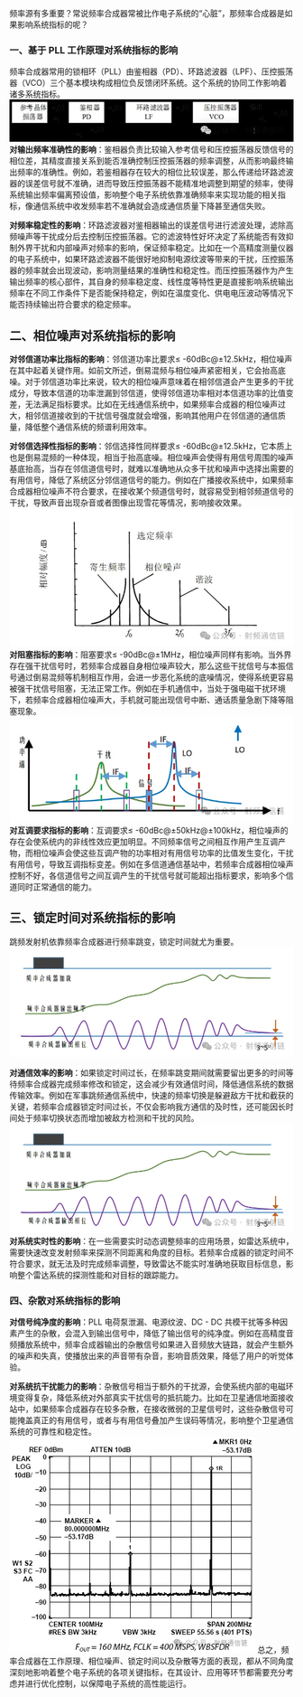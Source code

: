 频率源有多重要？常说频率合成器常被比作电子系统的“心脏”，那频率合成器是如果影响系统指标的呢？

### 一、基于 PLL 工作原理对系统指标的影响  

频率合成器常用的锁相环（PLL）由鉴相器（PD）、环路滤波器（LPF）、压控振荡器（VCO）三个基本模块构成相位负反馈闭环系统。这个系统的协同工作影响着诸多系统指标。
![](https://raw.githubusercontent.com/LeroyK111/pictureBed/master/20250102230151.png)
**对输出频率准确性的影响**：鉴相器负责比较输入参考信号和压控振荡器反馈信号的相位差，其精度直接关系到能否准确控制压控振荡器的频率调整，从而影响最终输出频率的准确性。例如，若鉴相器存在较大的相位比较误差，那么传递给环路滤波器的误差信号就不准确，进而导致压控振荡器不能精准地调整到期望的频率，使得系统输出频率偏离预设值，影响整个电子系统依靠准确频率来实现功能的相关指标，像通信系统中收发频率若不准确就会造成通信质量下降甚至通信失败。

**对频率稳定性的影响**：环路滤波器对鉴相器输出的误差信号进行滤波处理，滤除高频噪声等干扰成分后去控制压控振荡器。它的滤波特性好坏决定了系统能否有效抑制外界干扰和内部噪声对频率的影响，保证频率稳定。比如在一个高精度测量仪器的电子系统中，如果环路滤波器不能很好地抑制电源纹波等带来的干扰，压控振荡器的频率就会出现波动，影响测量结果的准确性和稳定性。而压控振荡器作为产生输出频率的核心部件，其自身的频率稳定度、线性度等特性更是直接影响系统输出频率在不同工作条件下是否能保持稳定，例如在温度变化、供电电压波动等情况下能否持续输出符合要求的稳定频率。

## 二、相位噪声对系统指标的影响  

**对邻信道功率比指标的影响**：邻信道功率比要求≤ -60dBc@±12.5kHz，相位噪声在其中起着关键作用。如前文所述，倒易混频与相位噪声紧密相关，它会抬高底噪。对于邻信道功率比来说，较大的相位噪声意味着在相邻信道会产生更多的干扰成分，导致本信道的功率泄漏到邻信道，使得邻信道功率相对本信道功率的比值变差，无法满足指标要求。比如在无线通信系统中，如果频率合成器的相位噪声过大，相邻信道接收到的干扰信号强度就会增强，影响其他用户在邻信道的通信质量，降低整个通信系统的频谱利用效率。

**对邻信选择性指标的影响**：邻信选择性同样要求≤ -60dBc@±12.5kHz，它本质上也是倒易混频的一种体现，相当于抬高底噪。相位噪声会使得有用信号周围的噪声基底抬高，当存在邻信道信号时，就难以准确地从众多干扰和噪声中选择出需要的有用信号，降低了系统区分邻信道信号的能力。例如在广播接收系统中，如果频率合成器相位噪声不符合要求，在接收某个频道信号时，就容易受到相邻频道信号的干扰，导致声音出现杂音或者图像出现雪花等情况，影响接收效果。
![](https://raw.githubusercontent.com/LeroyK111/pictureBed/master/20250102230247.png)
**对阻塞指标的影响**：阻塞要求≤ -90dBc@±1MHz，相位噪声同样有影响。当外界存在强干扰信号时，若频率合成器自身相位噪声较大，那么这些干扰信号与本振信号通过倒易混频等机制相互作用，会进一步恶化系统的底噪情况，使得系统更容易被强干扰信号阻塞，无法正常工作。例如在手机通信中，当处于强电磁干扰环境下，若频率合成器相位噪声大，手机就可能出现信号中断、通话质量急剧下降等阻塞现象。
![](https://raw.githubusercontent.com/LeroyK111/pictureBed/master/20250102230315.png)
**对互调要求指标的影响**：互调要求≤ -60dBc@±50kHz@±100kHz，相位噪声的存在会使系统内的非线性效应更加明显。不同频率信号之间相互作用产生互调产物，而相位噪声会使这些互调产物的功率相对有用信号功率的比值发生变化，干扰有用信号，导致互调指标变差。例如在多信道通信基站中，若频率合成器相位噪声控制不好，各信道信号之间互调产生的干扰信号就可能超出指标要求，影响多个信道同时正常通信的能力。 
## 三、锁定时间对系统指标的影响  

跳频发射机依靠频率合成器进行频率跳变，锁定时间就尤为重要。
![](https://raw.githubusercontent.com/LeroyK111/pictureBed/master/20250102230343.png)

**对通信效率的影响**：如果锁定时间过长，在频率跳变期间就需要留出更多的时间等待频率合成器完成频率修改和锁定，这会减少有效通信时间，降低通信系统的数据传输效率。例如在军事跳频通信系统中，快速的频率切换是躲避敌方干扰和截获的关键，若频率合成器锁定时间过长，不仅会影响我方通信的及时性，还可能因长时间处于频率切换状态而增加被敌方检测和干扰的风险。
![](https://raw.githubusercontent.com/LeroyK111/pictureBed/master/20250102230414.png)
**对系统实时性的影响**：在一些需要实时动态调整频率的应用场景，如雷达系统中，需要快速改变发射频率来探测不同距离和角度的目标。若频率合成器的锁定时间不符合要求，就无法及时完成频率调整，导致雷达不能实时准确地获取目标信息，影响整个雷达系统的探测性能和对目标的跟踪能力。
### 四、杂散对系统指标的影响  

**对信号纯净度的影响**：PLL 电荷泵泄漏、电源纹波、DC - DC 共模干扰等多种因素产生的杂散，会混入到输出信号中，降低了输出信号的纯净度。例如在高精度音频播放系统中，频率合成器输出的杂散信号如果进入音频放大链路，就会产生额外的噪声和失真，使播放出来的声音带有杂音，影响音质效果，降低了用户的听觉体验。

**对系统抗干扰能力的影响**：杂散信号相当于额外的干扰源，会使系统内部的电磁环境变得复杂，降低系统对外部真实干扰信号的抵抗能力。比如在卫星通信地面接收站中，如果频率合成器存在较多杂散，在接收微弱的卫星信号时，这些杂散信号可能掩盖真正的有用信号，或者与有用信号叠加产生误码等情况，影响整个卫星通信系统的可靠性和稳定性。
![](https://raw.githubusercontent.com/LeroyK111/pictureBed/master/20250102230450.png)
总之，频率合成器在工作原理、相位噪声、锁定时间以及杂散等方面的表现，都从不同角度深刻地影响着整个电子系统的各项关键指标，在其设计、应用等环节都需要充分考虑并进行优化控制，以保障电子系统的高性能运行。







